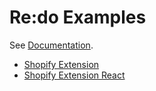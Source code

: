 # Re:do Examples

See
[Documentation](https://redotech.notion.site/Re-do-Developer-Documentation-54cd27514ea04693b26c35dcd16612f6).

- [Shopify Extension](shopify-extension)
- [Shopify Extension React](shopify-extension-react)

